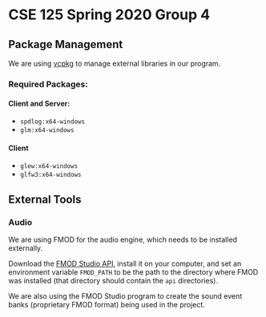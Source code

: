 # CSE 125 Spring 2020 Group 4

## Package Management

We are using [vcpkg](https://docs.microsoft.com/en-us/cpp/build/vcpkg?view=vs-2019) to manage external libraries in our program.

### Required Packages:

#### Client and Server:

- `spdlog:x64-windows`
- `glm:x64-windows`

#### Client

- `glew:x64-windows`
- `glfw3:x64-windows`

## External Tools

### Audio

We are using FMOD for the audio engine, which needs to be installed externally.

Download the [FMOD Studio API](https://www.fmod.com/download), install it on your computer, and set an environment variable
`FMOD_PATH` to be the path to the directory where FMOD was installed (that directory should contain the `api` directories).

We are also using the FMOD Studio program to create the sound event banks (proprietary FMOD format) being used in the project.